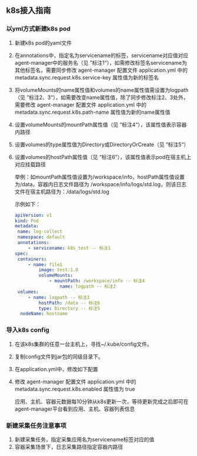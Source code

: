 ## k8s接入指南

### 以yml方式新建k8s pod

1. 新建k8s pod的yaml文件

2. 在annotations中，指定名为servicename的标签，servicename对应值对应agent-manager中的服务名（见 ”标注1“），如需修改标签名servicename为其他标签名，需要同步修改 agent-manager 配置文件 application.yml 中的metadata.sync.request.k8s.service-key 属性值为新的标签名

3. 将volumeMounts的name属性值和volumes的name属性值需设置为logpath（见 ”标注2、3“），如需要改变name属性值，除了同步修改标注2、3处外，需要修改 agent-manager 配置文件 application.yml 中的metadata.sync.request.k8s.path-name 属性值为新的name属性值

4. 设置volumeMounts的mountPath属性值（见 ”标注4“），该属性值表示容器内路径

5. 设置volumes的type属性值为Directory或DirectoryOrCreate（见 ”标注5“）

6. 设置volumes的hostPath属性值（见 “标注6”），该属性值表示pod在宿主机上对应挂载路径

   举例：如mountPath属性值设置为/workspace/info，hostPath属性值设置为/data，容器内日志文件路径为 /workspace/info/logs/std.log，则该日志文件在宿主机路径为：/data/logs/std.log

   示例如下：

   ```yaml
   apiVersion: v1
   kind: Pod
   metadata: 
   	name: log-collect
   	namespace: default
   	annotations:
   		- servicename: k8s_test -- 标注1
   spec: 
   	containers:
   		- name: file1
   			image: test:1.0
   			volumeMounts:
   				- mountPath: /workspace/info -- 标注4
   					name: logpath -- 标注2
   	volumes: 
   		- name: logpath -- 标注3
   			hostPath: /data -- 标注6
   			type: Directory -- 标注5
     nodeName: hostname
   ```



### 导入k8s config

1. 在该k8s集群的任意一台主机上，寻找~/.kube/config文件。

2. 复制config文件到jar包的同级目录下。

3. 在application.yml中，修改如下配置

4. 修改 agent-manager 配置文件 application.yml 中的metadata.sync.request.k8s.enabled 属性值为 true

   应用、主机、容器元数据每10分钟从k8s更新一次，等待更新完成之后即可在agent-manager平台看到应用、主机、容器列表信息



### 新建采集任务注意事项

1. 新建采集任务，指定采集应用名为servicename标签对应的值
2. 容器采集场景下，日志采集路径指定容器内路径

